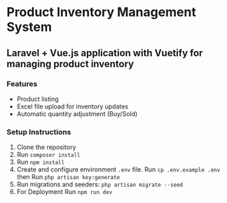 # Product Inventory Management System

## Laravel + Vue.js application with Vuetify for managing product inventory

### Features

-   Product listing
-   Excel file upload for inventory updates
-   Automatic quantity adjustment (Buy/Sold)

### Setup Instructions

1. Clone the repository
2. Run `composer install`
3. Run `npm install`
4. Create and configure environment `.env` file. Run `cp .env.example .env` then Run `php artisan key:generate`
5. Run migrations and seeders: `php artisan migrate --seed`
6. For Deployment Run `npm run dev`
